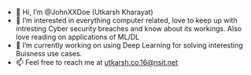 - 👋 Hi, I’m @JohnXXDoe (Utkarsh Kharayat)
- 👀 I’m interested in everything computer related, love to keep up with intresting Cyber security breaches and know about its workings. Also love reading on applications of ML/DL
- 🌱 I’m currently working on using Deep Learning for solving interesting Buisness use cases. 
- 📫 Feel free to reach me at utkarsh.co.16@nsit.net

<!---
JohnXXDoe/JohnXXDoe is a ✨ special ✨ repository because its `README.md` (this file) appears on your GitHub profile.
You can click the Preview link to take a look at your changes.
--->
